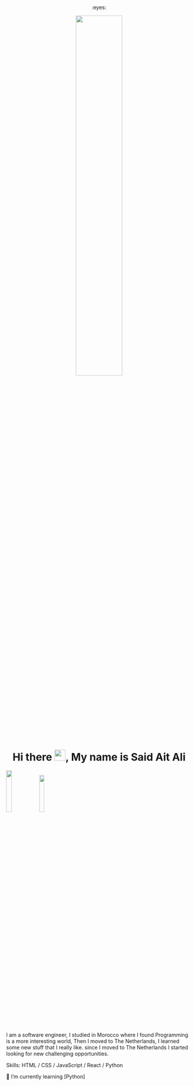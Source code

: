 <p align="center"> 
  :eyes: <br>
</p>
<p align ="center" " margin-bottom="10px"><img  src="https://cdn.dribbble.com/users/68746/screenshots/1443011/homework_dribbble.gif" width ="50%"></p>
                                                                                                                                                 
<p margin-bottom="10px"><h1 align="center" > Hi there <img src="https://raw.githubusercontent.com/MartinHeinz/MartinHeinz/master/wave.gif" width="30px">, My name is Said Ait Ali  </h1></p>
<p align="center" margin-top="10px" >
 
  <a href="https://www.youtube.com/channel/UCpojNxNi-bNhgSQhciefgOQ" target="_blank"><img src="https://img.shields.io/badge/-Mohammed AlEbbi-c21807?style=flat&labelColor=c21807&logo=youtube&link=https://www.youtube.com/channel/UCpojNxNi-bNhgSQhciefgOQ" width="17%"/></a>
  <a href="https://www.linkedin.com/in/MoSaif00" target="_blank"><img src="https://img.shields.io/badge/-Mohammed Saif-blue?style=flat&logo=linkedin&logoColor=white&link=https://www.linkedin.com/in/MoSaif00//" width="16%"/></a>
 
</p>
</br>
 
   I am a software engineer, I studied in Morocco where I found Programming is a more interesting world, Then I moved to The Netherlands, I learned some new stuff that I really like. since I moved to The Netherlands I started looking for new challenging opportunities.

Skills: HTML / CSS / JavaScript / React / Python

 🌱 I’m currently learning [Python]

<!--
- 🤔 I’m looking for help with nothing for the moment.
-->

<p align="center">
 <!-- <img src = "https://github-readme-stats.vercel.app/api?username=MoSaif00&show_icons=true&line_height=27"> -->
<!--   <img src = "https://github-readme-stats.vercel.app/api/top-langs/?username=MoSaif00&langs_count=8"> -->
</p>


